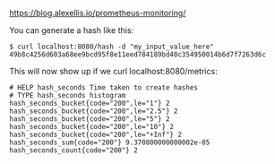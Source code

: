 https://blog.alexellis.io/prometheus-monitoring/

You can generate a hash like this:

    $ curl localhost:8080/hash -d "my_input_value_here"
    49b8c4256d603a68ee9bcd95f8e11eed784189bd40c354950014b6d7f7263d6c


This will now show up if we curl localhost:8080/metrics:

    # HELP hash_seconds Time taken to create hashes
    # TYPE hash_seconds histogram
    hash_seconds_bucket{code="200",le="1"} 2
    hash_seconds_bucket{code="200",le="2.5"} 2
    hash_seconds_bucket{code="200",le="5"} 2
    hash_seconds_bucket{code="200",le="10"} 2
    hash_seconds_bucket{code="200",le="+Inf"} 2
    hash_seconds_sum{code="200"} 9.370800000000002e-05
    hash_seconds_count{code="200"} 2
